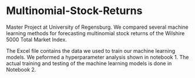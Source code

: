 # Multinomial-Stock-Returns
Master Project at University of Regensburg. We compared several machine learning methods for forecasting multinomial stock returns of the Wilshire 5000 Total Market Index.

The Excel file contains the data we used to train our machine learning models. 
We peformed a hyperparameter analysis shown in notebook 1. 
The actual training and testing of the machine learning models is done in Notebook 2.
